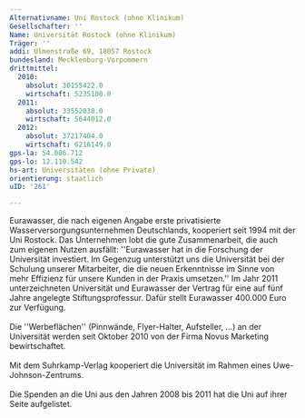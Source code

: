 ```yaml
---
Alternativname: Uni Rostock (ohne Klinikum)
Gesellschafter: ''
Name: Universität Rostock (ohne Klinikum)
Träger: ''
addi: Ulmenstraße 69, 18057 Rostock
bundesland: Mecklenburg-Vorpommern
drittmittel:
  2010:
    absolut: 30155422.0
    wirtschaft: 5235100.0
  2011:
    absolut: 33552038.0
    wirtschaft: 5644012.0
  2012:
    absolut: 37217404.0
    wirtschaft: 6216149.0
gps-la: 54.086.712
gps-lo: 12.110.542
hs-art: Universitäten (ohne Private)
orientierung: staatlich
uID: '261'

---
```

Eurawasser, die nach eigenen Angabe erste privatisierte Wasserversorgungsunternehmen Deutschlands, kooperiert seit 1994 mit der Uni Rostock. Das Unternehmen lobt die gute Zusammenarbeit, die auch zum eigenen Nutzen ausfällt: ''Eurawasser hat in die Forschung der Universität investiert. Im Gegenzug unterstützt uns die Universität bei der Schulung unserer Mitarbeiter, die die neuen Erkenntnisse im Sinne von mehr Effizienz für unsere Kunden in der Praxis umsetzen.'' Im Jahr 2011 unterzeichneten Universität und Eurawasser der Vertrag für eine auf fünf Jahre angelegte Stiftungsprofessur. Dafür stellt Eurawasser 400.000 Euro zur Verfügung.<br><br>Die ''Werbeflächen'' (Pinnwände, Flyer-Halter, Aufsteller, ...) an der Universität werden seit Oktober 2010 von der Firma Novus Marketing bewirtschaftet.<br><br>Mit dem Suhrkamp-Verlag kooperiert die Universität im Rahmen eines Uwe-Johnson-Zentrums.<br><br>Die Spenden an die Uni aus den Jahren 2008 bis 2011 hat die Uni auf ihrer Seite aufgelistet.
